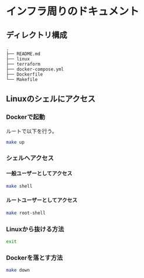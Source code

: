 # インフラ周りのドキュメント
## ディレクトリ構成
```text
.
├── README.md
├── linux
├── terraform
├── docker-compose.yml
├── Dockerfile
└── Makefile
```

## Linuxのシェルにアクセス
### Dockerで起動
ルートで以下を行う。
```zsh
make up
```
### シェルへアクセス
#### 一般ユーザーとしてアクセス
```zsh
make shell
```
#### ルートユーザーとしてアクセス
```zsh
make root-shell
```
### Linuxから抜ける方法
```bash
exit
```
### Dockerを落とす方法
```zsh
make down
```